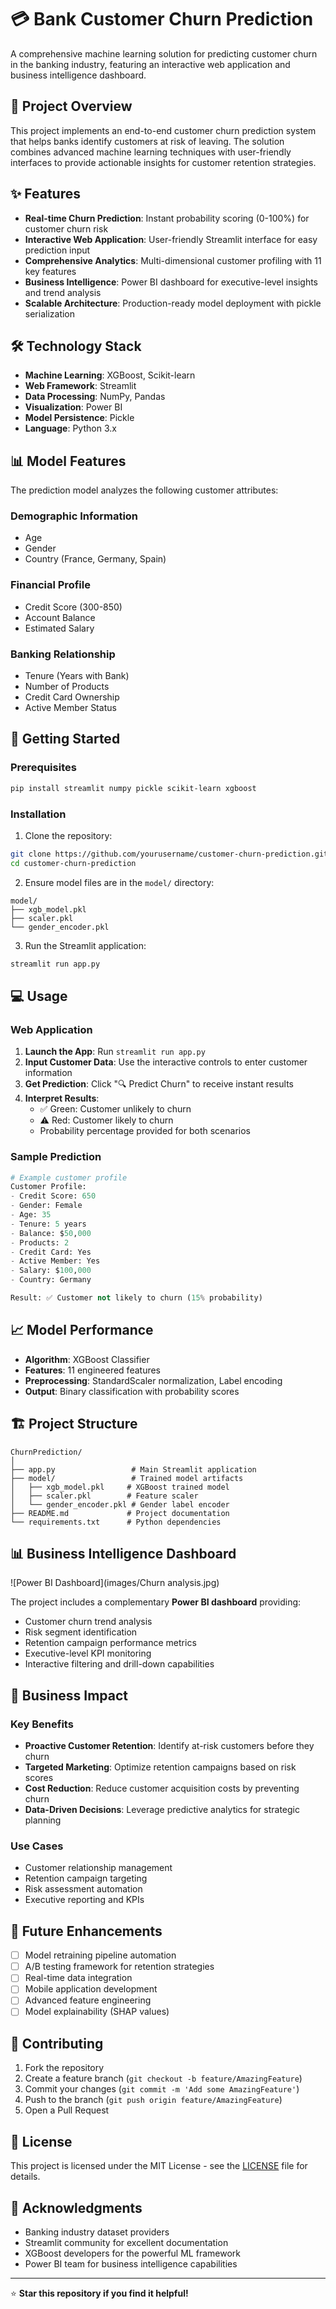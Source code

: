 # 💳 Bank Customer Churn Prediction

A comprehensive machine learning solution for predicting customer churn in the banking industry, featuring an interactive web application and business intelligence dashboard.

## 🎯 Project Overview

This project implements an end-to-end customer churn prediction system that helps banks identify customers at risk of leaving. The solution combines advanced machine learning techniques with user-friendly interfaces to provide actionable insights for customer retention strategies.

## ✨ Features

- **Real-time Churn Prediction**: Instant probability scoring (0-100%) for customer churn risk
- **Interactive Web Application**: User-friendly Streamlit interface for easy prediction input
- **Comprehensive Analytics**: Multi-dimensional customer profiling with 11 key features
- **Business Intelligence**: Power BI dashboard for executive-level insights and trend analysis
- **Scalable Architecture**: Production-ready model deployment with pickle serialization

## 🛠️ Technology Stack

- **Machine Learning**: XGBoost, Scikit-learn
- **Web Framework**: Streamlit
- **Data Processing**: NumPy, Pandas
- **Visualization**: Power BI
- **Model Persistence**: Pickle
- **Language**: Python 3.x

## 📊 Model Features

The prediction model analyzes the following customer attributes:

### Demographic Information
- Age
- Gender
- Country (France, Germany, Spain)

### Financial Profile
- Credit Score (300-850)
- Account Balance
- Estimated Salary

### Banking Relationship
- Tenure (Years with Bank)
- Number of Products
- Credit Card Ownership
- Active Member Status

## 🚀 Getting Started

### Prerequisites

```bash
pip install streamlit numpy pickle scikit-learn xgboost
```

### Installation

1. Clone the repository:
```bash
git clone https://github.com/yourusername/customer-churn-prediction.git
cd customer-churn-prediction
```

2. Ensure model files are in the `model/` directory:
```
model/
├── xgb_model.pkl
├── scaler.pkl
└── gender_encoder.pkl
```

3. Run the Streamlit application:
```bash
streamlit run app.py
```

## 💻 Usage

### Web Application

1. **Launch the App**: Run `streamlit run app.py`
2. **Input Customer Data**: Use the interactive controls to enter customer information
3. **Get Prediction**: Click "🔍 Predict Churn" to receive instant results
4. **Interpret Results**: 
   - ✅ Green: Customer unlikely to churn
   - ⚠️ Red: Customer likely to churn
   - Probability percentage provided for both scenarios

### Sample Prediction

```python
# Example customer profile
Customer Profile:
- Credit Score: 650
- Gender: Female
- Age: 35
- Tenure: 5 years
- Balance: $50,000
- Products: 2
- Credit Card: Yes
- Active Member: Yes
- Salary: $100,000
- Country: Germany

Result: ✅ Customer not likely to churn (15% probability)
```

## 📈 Model Performance

- **Algorithm**: XGBoost Classifier
- **Features**: 11 engineered features
- **Preprocessing**: StandardScaler normalization, Label encoding
- **Output**: Binary classification with probability scores

## 🏗️ Project Structure

```
ChurnPrediction/
│
├── app.py                 # Main Streamlit application
├── model/                 # Trained model artifacts
│   ├── xgb_model.pkl     # XGBoost trained model
│   ├── scaler.pkl        # Feature scaler
│   └── gender_encoder.pkl # Gender label encoder
├── README.md             # Project documentation
└── requirements.txt      # Python dependencies
```

## 📊 Business Intelligence Dashboard

![Power BI Dashboard](images/Churn analysis.jpg)

The project includes a complementary **Power BI dashboard** providing:

- Customer churn trend analysis
- Risk segment identification
- Retention campaign performance metrics
- Executive-level KPI monitoring
- Interactive filtering and drill-down capabilities

## 🎯 Business Impact

### Key Benefits
- **Proactive Customer Retention**: Identify at-risk customers before they churn
- **Targeted Marketing**: Optimize retention campaigns based on risk scores
- **Cost Reduction**: Reduce customer acquisition costs by preventing churn
- **Data-Driven Decisions**: Leverage predictive analytics for strategic planning

### Use Cases
- Customer relationship management
- Retention campaign targeting
- Risk assessment automation
- Executive reporting and KPIs

## 🔮 Future Enhancements

- [ ] Model retraining pipeline automation
- [ ] A/B testing framework for retention strategies
- [ ] Real-time data integration
- [ ] Mobile application development
- [ ] Advanced feature engineering
- [ ] Model explainability (SHAP values)

## 🤝 Contributing

1. Fork the repository
2. Create a feature branch (`git checkout -b feature/AmazingFeature`)
3. Commit your changes (`git commit -m 'Add some AmazingFeature'`)
4. Push to the branch (`git push origin feature/AmazingFeature`)
5. Open a Pull Request

## 📝 License

This project is licensed under the MIT License - see the [LICENSE](LICENSE) file for details.


## 🙏 Acknowledgments

- Banking industry dataset providers
- Streamlit community for excellent documentation
- XGBoost developers for the powerful ML framework
- Power BI team for business intelligence capabilities

---

⭐ **Star this repository if you find it helpful!**

